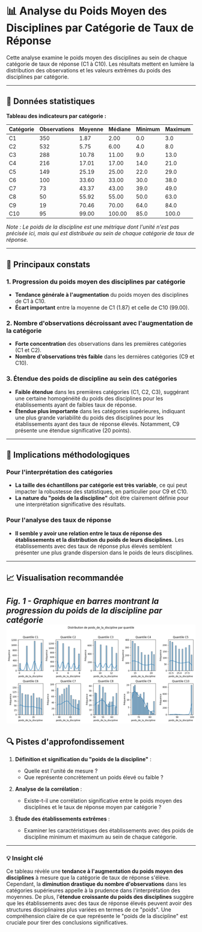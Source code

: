 # 📊 Analyse du Poids Moyen des Disciplines par Catégorie de Taux de Réponse

Cette analyse examine le poids moyen des disciplines au sein de chaque catégorie de taux de réponse (C1 à C10). Les résultats mettent en lumière la distribution des observations et les valeurs extrêmes du poids des disciplines par catégorie.

-----

## 🔢 Données statistiques

**Tableau des indicateurs par catégorie :**

| Catégorie | Observations | Moyenne | Médiane | Minimum | Maximum |
|-----------|--------------|---------|---------|---------|---------|
| C1        | 350          | 1.87    | 2.00    | 0.0     | 3.0     |
| C2        | 532          | 5.75    | 6.00    | 4.0     | 8.0     |
| C3        | 288          | 10.78   | 11.00   | 9.0     | 13.0    |
| C4        | 216          | 17.01   | 17.00   | 14.0    | 21.0    |
| C5        | 149          | 25.19   | 25.00   | 22.0    | 29.0    |
| C6        | 100          | 33.60   | 33.00   | 30.0    | 38.0    |
| C7        | 73           | 43.37   | 43.00   | 39.0    | 49.0    |
| C8        | 50           | 55.92   | 55.00   | 50.0    | 63.0    |
| C9        | 19           | 70.46   | 70.00   | 64.0    | 84.0    |
| C10       | 95           | 99.00   | 100.00  | 85.0    | 100.0   |

*Note : Le poids de la discipline est une métrique dont l'unité n'est pas précisée ici, mais qui est distribuée au sein de chaque catégorie de taux de réponse.*

-----

## 🎯 Principaux constats

### 1\. Progression du poids moyen des disciplines par catégorie

  - **Tendance générale à l'augmentation** du poids moyen des disciplines de C1 à C10.
  - **Écart important** entre la moyenne de C1 (1.87) et celle de C10 (99.00).

### 2\. Nombre d'observations décroissant avec l'augmentation de la catégorie

  - **Forte concentration** des observations dans les premières catégories (C1 et C2).
  - **Nombre d'observations très faible** dans les dernières catégories (C9 et C10).

### 3\. Étendue des poids de discipline au sein des catégories

  - **Faible étendue** dans les premières catégories (C1, C2, C3), suggérant une certaine homogénéité du poids des disciplines pour les établissements ayant de faibles taux de réponse.
  - **Étendue plus importante** dans les catégories supérieures, indiquant une plus grande variabilité du poids des disciplines pour les établissements ayant des taux de réponse élevés. Notamment, C9 présente une étendue significative (20 points).

-----

## 🏫 Implications méthodologiques

### Pour l'interprétation des catégories

  - **La taille des échantillons par catégorie est très variable**, ce qui peut impacter la robustesse des statistiques, en particulier pour C9 et C10.
  - **La nature du "poids de la discipline"** doit être clairement définie pour une interprétation significative des résultats.

### Pour l'analyse des taux de réponse

  - **Il semble y avoir une relation entre le taux de réponse des établissements et la distribution du poids de leurs disciplines.** Les établissements avec des taux de réponse plus élevés semblent présenter une plus grande dispersion dans le poids de leurs disciplines.

-----

## 📈 Visualisation recommandée

*Fig. 1 - Graphique en barres montrant la progression du poids de la discipline par catégorie*
![Distribution des poids de discipline par catégorie](../Images/poids_de_la_discipline.png)  
-----

## 🔍 Pistes d'approfondissement

1.  **Définition et signification du "poids de la discipline"** :

      - Quelle est l'unité de mesure ?
      - Que représente concrètement un poids élevé ou faible ?

2.  **Analyse de la corrélation** :

      - Existe-t-il une corrélation significative entre le poids moyen des disciplines et le taux de réponse moyen par catégorie ?

3.  **Étude des établissements extrêmes** :

      - Examiner les caractéristiques des établissements avec des poids de discipline minimum et maximum au sein de chaque catégorie.

-----

### 💡 Insight clé

Ce tableau révèle une **tendance à l'augmentation du poids moyen des disciplines** à mesure que la catégorie de taux de réponse s'élève. Cependant, la **diminution drastique du nombre d'observations** dans les catégories supérieures appelle à la prudence dans l'interprétation des moyennes. De plus, l'**étendue croissante du poids des disciplines** suggère que les établissements avec des taux de réponse élevés peuvent avoir des structures disciplinaires plus variées en termes de ce "poids". Une compréhension claire de ce que représente le "poids de la discipline" est cruciale pour tirer des conclusions significatives.
